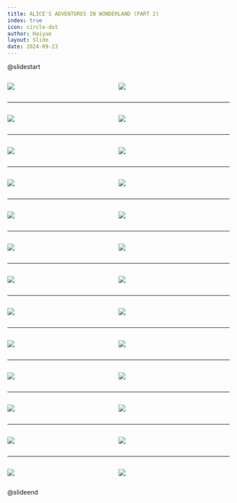 ```yaml
---
title: ALICE'S ADVENTURES IN WONDERLAND (PART 2)
index: true
icon: circle-dot
author: Haiyue
layout: Slide
date: 2024-09-23
---
```

 
@slidestart

<div style="display:flex">
<div style="flex:1">

![](https://raw.githubusercontent.com/yclord/reading/refs/heads/master/english/Level-Y/ALICE'S%20ADVENTURES%20IN%20WONDERLAND%20(PART%202)/001.webp)
</div>
<div style="flex:1">

![](https://raw.githubusercontent.com/yclord/reading/refs/heads/master/english/Level-Y/ALICE'S%20ADVENTURES%20IN%20WONDERLAND%20(PART%202)/002.webp)
</div>
</div>

---

<div style="display:flex">
<div style="flex:1">

![](https://raw.githubusercontent.com/yclord/reading/refs/heads/master/english/Level-Y/ALICE'S%20ADVENTURES%20IN%20WONDERLAND%20(PART%202)/003.webp)
</div>
<div style="flex:1">

![](https://raw.githubusercontent.com/yclord/reading/refs/heads/master/english/Level-Y/ALICE'S%20ADVENTURES%20IN%20WONDERLAND%20(PART%202)/004.webp)
</div>
</div>

---

<div style="display:flex">
<div style="flex:1">

![](https://raw.githubusercontent.com/yclord/reading/refs/heads/master/english/Level-Y/ALICE'S%20ADVENTURES%20IN%20WONDERLAND%20(PART%202)/005.webp)
</div>
<div style="flex:1">

![](https://raw.githubusercontent.com/yclord/reading/refs/heads/master/english/Level-Y/ALICE'S%20ADVENTURES%20IN%20WONDERLAND%20(PART%202)/006.webp)
</div>
</div>

---

<div style="display:flex">
<div style="flex:1">

![](https://raw.githubusercontent.com/yclord/reading/refs/heads/master/english/Level-Y/ALICE'S%20ADVENTURES%20IN%20WONDERLAND%20(PART%202)/007.webp)
</div>
<div style="flex:1">

![](https://raw.githubusercontent.com/yclord/reading/refs/heads/master/english/Level-Y/ALICE'S%20ADVENTURES%20IN%20WONDERLAND%20(PART%202)/008.webp)
</div>
</div>

---

<div style="display:flex">
<div style="flex:1">

![](https://raw.githubusercontent.com/yclord/reading/refs/heads/master/english/Level-Y/ALICE'S%20ADVENTURES%20IN%20WONDERLAND%20(PART%202)/009.webp)
</div>
<div style="flex:1">

![](https://raw.githubusercontent.com/yclord/reading/refs/heads/master/english/Level-Y/ALICE'S%20ADVENTURES%20IN%20WONDERLAND%20(PART%202)/010.webp)
</div>
</div>

---

<div style="display:flex">
<div style="flex:1">

![](https://raw.githubusercontent.com/yclord/reading/refs/heads/master/english/Level-Y/ALICE'S%20ADVENTURES%20IN%20WONDERLAND%20(PART%202)/011.webp)
</div>
<div style="flex:1">

![](https://raw.githubusercontent.com/yclord/reading/refs/heads/master/english/Level-Y/ALICE'S%20ADVENTURES%20IN%20WONDERLAND%20(PART%202)/012.webp)
</div>
</div>

---

<div style="display:flex">
<div style="flex:1">

![](https://raw.githubusercontent.com/yclord/reading/refs/heads/master/english/Level-Y/ALICE'S%20ADVENTURES%20IN%20WONDERLAND%20(PART%202)/013.webp)
</div>
<div style="flex:1">

![](https://raw.githubusercontent.com/yclord/reading/refs/heads/master/english/Level-Y/ALICE'S%20ADVENTURES%20IN%20WONDERLAND%20(PART%202)/014.webp)
</div>
</div>

---

<div style="display:flex">
<div style="flex:1">

![](https://raw.githubusercontent.com/yclord/reading/refs/heads/master/english/Level-Y/ALICE'S%20ADVENTURES%20IN%20WONDERLAND%20(PART%202)/015.webp)
</div>
<div style="flex:1">

![](https://raw.githubusercontent.com/yclord/reading/refs/heads/master/english/Level-Y/ALICE'S%20ADVENTURES%20IN%20WONDERLAND%20(PART%202)/016.webp)
</div>
</div>

---

<div style="display:flex">
<div style="flex:1">

![](https://raw.githubusercontent.com/yclord/reading/refs/heads/master/english/Level-Y/ALICE'S%20ADVENTURES%20IN%20WONDERLAND%20(PART%202)/017.webp)
</div>
<div style="flex:1">

![](https://raw.githubusercontent.com/yclord/reading/refs/heads/master/english/Level-Y/ALICE'S%20ADVENTURES%20IN%20WONDERLAND%20(PART%202)/018.webp)
</div>
</div>

---

<div style="display:flex">
<div style="flex:1">

![](https://raw.githubusercontent.com/yclord/reading/refs/heads/master/english/Level-Y/ALICE'S%20ADVENTURES%20IN%20WONDERLAND%20(PART%202)/019.webp)
</div>
<div style="flex:1">

![](https://raw.githubusercontent.com/yclord/reading/refs/heads/master/english/Level-Y/ALICE'S%20ADVENTURES%20IN%20WONDERLAND%20(PART%202)/020.webp)
</div>
</div>

---

<div style="display:flex">
<div style="flex:1">

![](https://raw.githubusercontent.com/yclord/reading/refs/heads/master/english/Level-Y/ALICE'S%20ADVENTURES%20IN%20WONDERLAND%20(PART%202)/021.webp)
</div>
<div style="flex:1">

![](https://raw.githubusercontent.com/yclord/reading/refs/heads/master/english/Level-Y/ALICE'S%20ADVENTURES%20IN%20WONDERLAND%20(PART%202)/022.webp)
</div>
</div>

---

<div style="display:flex">
<div style="flex:1">

![](https://raw.githubusercontent.com/yclord/reading/refs/heads/master/english/Level-Y/ALICE'S%20ADVENTURES%20IN%20WONDERLAND%20(PART%202)/023.webp)
</div>
<div style="flex:1">

![](https://raw.githubusercontent.com/yclord/reading/refs/heads/master/english/Level-Y/ALICE'S%20ADVENTURES%20IN%20WONDERLAND%20(PART%202)/024.webp)
</div>
</div>

---

<div style="display:flex">
<div style="flex:1">

![](https://raw.githubusercontent.com/yclord/reading/refs/heads/master/english/Level-Y/ALICE'S%20ADVENTURES%20IN%20WONDERLAND%20(PART%202)/025.webp)
</div>
<div style="flex:1">

![](https://raw.githubusercontent.com/yclord/reading/refs/heads/master/english/Level-Y/ALICE'S%20ADVENTURES%20IN%20WONDERLAND%20(PART%202)/026.webp)
</div>
</div>

@slideend